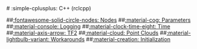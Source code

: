 <div class="centered-content" markdown>
# :simple-cplusplus: C++ (rclcpp)

##[:fontawesome-solid-circle-nodes: Nodes](nodes.md)
##[:material-cog: Parameters](parameters.md)
##[:material-console: Logging](logging.md)
##[:material-clock-time-eight: Time](time.md)
##[:material-axis-arrow: TF2](tf2.md)
##[:material-cloud: Point Clouds](pcl.md)
##[:material-lightbulb-variant: Workarounds](workarounds.md)
##[:material-creation: Initialization](initialization.md)

</div>
